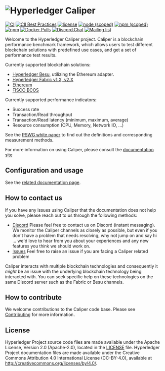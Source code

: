 # ![Hyperledger Caliper](https://wiki.hyperledger.org/download/attachments/2392434/Hyperledger_Caliper_Logo_Color.svg?version=1&modificationDate=1548883186000&api=v2)

[![CI](https://github.com/hyperledger/caliper/actions/workflows/main.yml/badge.svg)](https://github.com/hyperledger/caliper/actions/workflows/main.yml)
[![CII Best Practices](https://bestpractices.coreinfrastructure.org/projects/2381/badge)](https://bestpractices.coreinfrastructure.org/projects/2381)
[![license](https://img.shields.io/badge/license-Apache%202.0-blue)](https://github.com/hyperledger/caliper/blob/main/LICENSE)
[![node (scoped)](https://img.shields.io/node/v/@hyperledger/caliper-cli)](https://www.npmjs.com/package/@hyperledger/caliper-cli)
[![npm (scoped)](https://img.shields.io/npm/v/@hyperledger/caliper-cli?label=version)](https://www.npmjs.com/package/@hyperledger/caliper-cli)
[![npm](https://img.shields.io/npm/dt/@hyperledger/caliper-cli?label=npm%20downloads)](https://www.npmjs.com/package/@hyperledger/caliper-cli)
[![Docker Pulls](https://img.shields.io/docker/pulls/hyperledger/caliper)](https://hub.docker.com/r/hyperledger/caliper)
[![Discord.Chat](https://img.shields.io/badge/discord-caliper-red)](https://discord.com/channels/905194001349627914/941417677778473031)
[![Mailing list](https://img.shields.io/badge/mailing%20list-caliper-blue)](https://lists.hyperledger.org/g/caliper/topics)

Welcome to the Hyperledger Caliper project. Caliper is a blockchain performance benchmark framework, which allows users to test different blockchain solutions with predefined use cases, and get a set of performance test results.

Currently supported blockchain solutions:

* [Hyperledger Besu](https://github.com/hyperledger/besu), utilizing the Ethereum adapter.
* [Hyperledger Fabric v1.X, v2.X](https://github.com/hyperledger/fabric)
* [Ethereum](https://github.com/ethereum/go-ethereum)
* [FISCO BCOS](https://github.com/FISCO-BCOS/FISCO-BCOS)

Currently supported performance indicators:
* Success rate
* Transaction/Read throughput
* Transaction/Read latency (minimum, maximum, average)
* Resource consumption (CPU, Memory, Network IO, ...)

See the [PSWG white paper](https://www.hyperledger.org/resources/publications/blockchain-performance-metrics) to find out the definitions and corresponding measurement methods.

For more information on using Caliper, please consult the [documentation site](https://hyperledger.github.io/caliper/)

## Configuration and usage
See the [related documentation page](https://hyperledger.github.io/caliper/).

## How to contact us

If you have any issues using Caliper that the documentation does not help you solve, please reach out to us through the following methods:
* [Discord](https://discord.com/channels/905194001349627914/941417677778473031) Please feel free to contact us on Discord (instant messaging). We monitor the Caliper channels as closely as possible, but even if you don't have a problem that needs resolving, why not jump on and say hi ... we'd love to hear from you about your experiences and any new features you think we should work on.
* [Issues](https://github.com/hyperledger/caliper/issues) Feel free to raise an issue if you are facing a Caliper related problem

Caliper interacts with multiple blockchain technologies and consequently it *might* be an issue with the underlying blockchain technology being interacted with. You can seek specific help on these technologies on the same Discord server such as the Fabric or Besu channels.

## How to contribute

We welcome contributions to the Caliper code base. Please see [Contributing](/CONTRIBUTING.md) for more information.

## License
Hyperledger Project source code files are made available under the Apache License, Version 2.0 (Apache-2.0), located in the [LICENSE](LICENSE) file. Hyperledger Project documentation files are made available under the Creative Commons Attribution 4.0 International License (CC-BY-4.0), available at http://creativecommons.org/licenses/by/4.0/.
